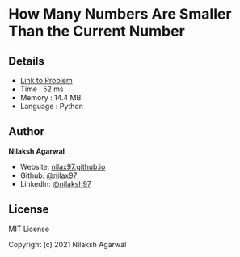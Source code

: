 # How Many Numbers Are Smaller Than the Current Number


## Details

* [Link to Problem](https://leetcode.com/problems/how-many-numbers-are-smaller-than-the-current-number/)
* Time : 52 ms
* Memory : 14.4 MB
* Language : Python

## Author

**Nilaksh Agarwal**

* Website: [nilax97.github.io](https://nilax97.github.io/)
* Github: [@nilax97](https://github.com/nilax97)
* LinkedIn: [@nilaksh97](https://linkedin.com/in/nilaksh97)

## License

MIT License

Copyright (c) 2021 Nilaksh Agarwal
